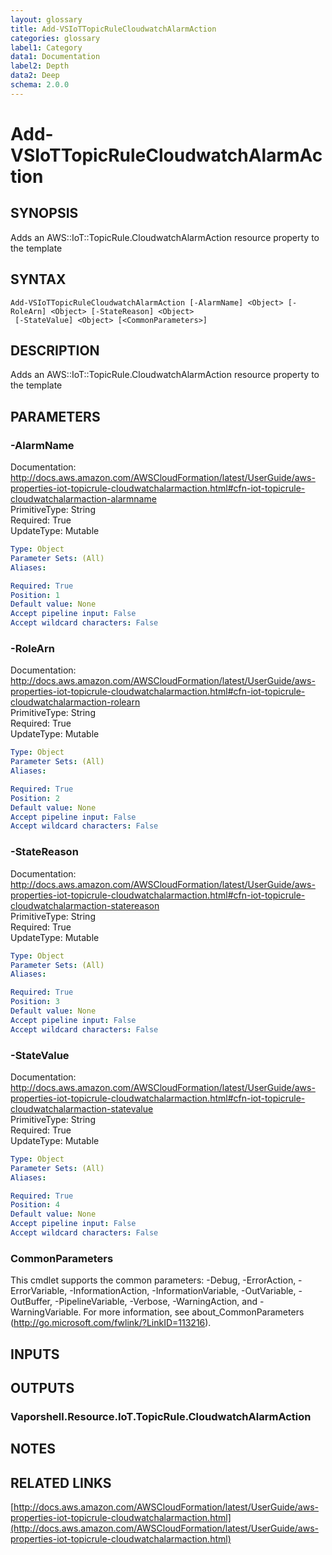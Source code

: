 ```yaml
---
layout: glossary
title: Add-VSIoTTopicRuleCloudwatchAlarmAction
categories: glossary
label1: Category
data1: Documentation
label2: Depth
data2: Deep
schema: 2.0.0
---
```


# Add-VSIoTTopicRuleCloudwatchAlarmAction

## SYNOPSIS
Adds an AWS::IoT::TopicRule.CloudwatchAlarmAction resource property to the template

## SYNTAX

```
Add-VSIoTTopicRuleCloudwatchAlarmAction [-AlarmName] <Object> [-RoleArn] <Object> [-StateReason] <Object>
 [-StateValue] <Object> [<CommonParameters>]
```

## DESCRIPTION
Adds an AWS::IoT::TopicRule.CloudwatchAlarmAction resource property to the template

## PARAMETERS

### -AlarmName
Documentation: http://docs.aws.amazon.com/AWSCloudFormation/latest/UserGuide/aws-properties-iot-topicrule-cloudwatchalarmaction.html#cfn-iot-topicrule-cloudwatchalarmaction-alarmname    
PrimitiveType: String    
Required: True    
UpdateType: Mutable

```yaml
Type: Object
Parameter Sets: (All)
Aliases:

Required: True
Position: 1
Default value: None
Accept pipeline input: False
Accept wildcard characters: False
```

### -RoleArn
Documentation: http://docs.aws.amazon.com/AWSCloudFormation/latest/UserGuide/aws-properties-iot-topicrule-cloudwatchalarmaction.html#cfn-iot-topicrule-cloudwatchalarmaction-rolearn    
PrimitiveType: String    
Required: True    
UpdateType: Mutable

```yaml
Type: Object
Parameter Sets: (All)
Aliases:

Required: True
Position: 2
Default value: None
Accept pipeline input: False
Accept wildcard characters: False
```

### -StateReason
Documentation: http://docs.aws.amazon.com/AWSCloudFormation/latest/UserGuide/aws-properties-iot-topicrule-cloudwatchalarmaction.html#cfn-iot-topicrule-cloudwatchalarmaction-statereason    
PrimitiveType: String    
Required: True    
UpdateType: Mutable

```yaml
Type: Object
Parameter Sets: (All)
Aliases:

Required: True
Position: 3
Default value: None
Accept pipeline input: False
Accept wildcard characters: False
```

### -StateValue
Documentation: http://docs.aws.amazon.com/AWSCloudFormation/latest/UserGuide/aws-properties-iot-topicrule-cloudwatchalarmaction.html#cfn-iot-topicrule-cloudwatchalarmaction-statevalue    
PrimitiveType: String    
Required: True    
UpdateType: Mutable

```yaml
Type: Object
Parameter Sets: (All)
Aliases:

Required: True
Position: 4
Default value: None
Accept pipeline input: False
Accept wildcard characters: False
```

### CommonParameters
This cmdlet supports the common parameters: -Debug, -ErrorAction, -ErrorVariable, -InformationAction, -InformationVariable, -OutVariable, -OutBuffer, -PipelineVariable, -Verbose, -WarningAction, and -WarningVariable.
For more information, see about_CommonParameters (http://go.microsoft.com/fwlink/?LinkID=113216).

## INPUTS

## OUTPUTS

### Vaporshell.Resource.IoT.TopicRule.CloudwatchAlarmAction

## NOTES

## RELATED LINKS

[http://docs.aws.amazon.com/AWSCloudFormation/latest/UserGuide/aws-properties-iot-topicrule-cloudwatchalarmaction.html](http://docs.aws.amazon.com/AWSCloudFormation/latest/UserGuide/aws-properties-iot-topicrule-cloudwatchalarmaction.html)

